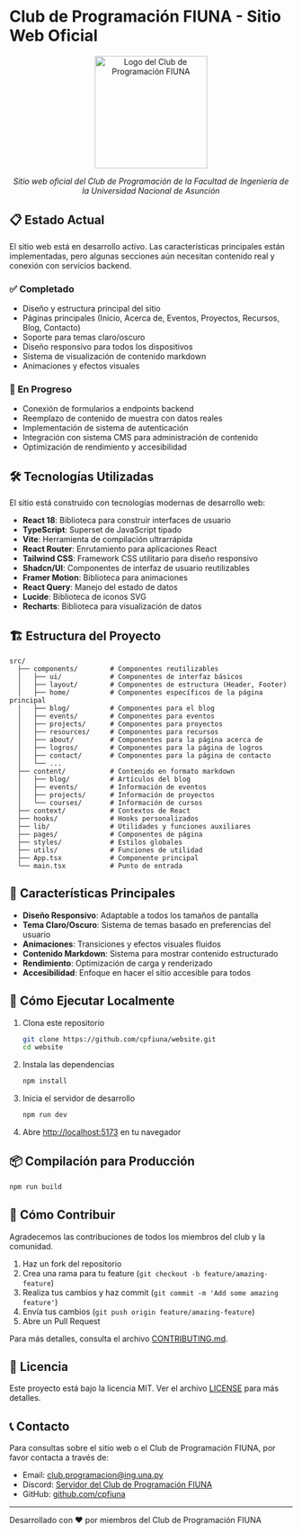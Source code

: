 # Club de Programación FIUNA - Sitio Web Oficial

<div align="center">
  <img src="/cpf-logo.png" alt="Logo del Club de Programación FIUNA" width="200" />
  <p><em>Sitio web oficial del Club de Programación de la Facultad de Ingeniería de la Universidad Nacional de Asunción</em></p>
</div>

## 📋 Estado Actual

El sitio web está en desarrollo activo. Las características principales están implementadas, pero algunas secciones aún necesitan contenido real y conexión con servicios backend.

### ✅ Completado
- Diseño y estructura principal del sitio
- Páginas principales (Inicio, Acerca de, Eventos, Proyectos, Recursos, Blog, Contacto)
- Soporte para temas claro/oscuro
- Diseño responsivo para todos los dispositivos
- Sistema de visualización de contenido markdown
- Animaciones y efectos visuales

### 🚧 En Progreso
- Conexión de formularios a endpoints backend
- Reemplazo de contenido de muestra con datos reales
- Implementación de sistema de autenticación
- Integración con sistema CMS para administración de contenido
- Optimización de rendimiento y accesibilidad

## 🛠️ Tecnologías Utilizadas

El sitio está construido con tecnologías modernas de desarrollo web:

- **React 18**: Biblioteca para construir interfaces de usuario
- **TypeScript**: Superset de JavaScript tipado
- **Vite**: Herramienta de compilación ultrarrápida
- **React Router**: Enrutamiento para aplicaciones React
- **Tailwind CSS**: Framework CSS utilitario para diseño responsivo
- **Shadcn/UI**: Componentes de interfaz de usuario reutilizables
- **Framer Motion**: Biblioteca para animaciones
- **React Query**: Manejo del estado de datos
- **Lucide**: Biblioteca de iconos SVG
- **Recharts**: Biblioteca para visualización de datos

## 🏗️ Estructura del Proyecto

```
src/
  ├── components/        # Componentes reutilizables
  │   ├── ui/            # Componentes de interfaz básicos
  │   ├── layout/        # Componentes de estructura (Header, Footer)
  │   ├── home/          # Componentes específicos de la página principal
  │   ├── blog/          # Componentes para el blog
  │   ├── events/        # Componentes para eventos
  │   ├── projects/      # Componentes para proyectos
  │   ├── resources/     # Componentes para recursos
  │   ├── about/         # Componentes para la página acerca de
  │   ├── logros/        # Componentes para la página de logros
  │   ├── contact/       # Componentes para la página de contacto
  │   └── ...
  ├── content/           # Contenido en formato markdown
  │   ├── blog/          # Artículos del blog
  │   ├── events/        # Información de eventos
  │   ├── projects/      # Información de proyectos
  │   └── courses/       # Información de cursos
  ├── context/           # Contextos de React
  ├── hooks/             # Hooks personalizados
  ├── lib/               # Utilidades y funciones auxiliares
  ├── pages/             # Componentes de página
  ├── styles/            # Estilos globales
  ├── utils/             # Funciones de utilidad
  ├── App.tsx            # Componente principal
  └── main.tsx           # Punto de entrada
```

## 📝 Características Principales

- **Diseño Responsivo**: Adaptable a todos los tamaños de pantalla
- **Tema Claro/Oscuro**: Sistema de temas basado en preferencias del usuario
- **Animaciones**: Transiciones y efectos visuales fluidos
- **Contenido Markdown**: Sistema para mostrar contenido estructurado
- **Rendimiento**: Optimización de carga y renderizado
- **Accesibilidad**: Enfoque en hacer el sitio accesible para todos

## 🚀 Cómo Ejecutar Localmente

1. Clona este repositorio
   ```bash
   git clone https://github.com/cpfiuna/website.git
   cd website
   ```

2. Instala las dependencias
   ```bash
   npm install
   ```

3. Inicia el servidor de desarrollo
   ```bash
   npm run dev
   ```

4. Abre [http://localhost:5173](http://localhost:5173) en tu navegador

## 📦 Compilación para Producción

```bash
npm run build
```

## 🤝 Cómo Contribuir

Agradecemos las contribuciones de todos los miembros del club y la comunidad.

1. Haz un fork del repositorio
2. Crea una rama para tu feature (`git checkout -b feature/amazing-feature`)
3. Realiza tus cambios y haz commit (`git commit -m 'Add some amazing feature'`)
4. Envía tus cambios (`git push origin feature/amazing-feature`)
5. Abre un Pull Request

Para más detalles, consulta el archivo [CONTRIBUTING.md](CONTRIBUTING.md).

## 📄 Licencia

Este proyecto está bajo la licencia MIT. Ver el archivo [LICENSE](LICENSE) para más detalles.

## 📞 Contacto

Para consultas sobre el sitio web o el Club de Programación FIUNA, por favor contacta a través de:
- Email: [club.programacion@ing.una.py](mailto:club.programacion@ing.una.py)
- Discord: [Servidor del Club de Programación FIUNA](https://discord.gg/clubprogramacionfiuna)
- GitHub: [github.com/cpfiuna](https://github.com/cpfiuna)

---

Desarrollado con ❤️ por miembros del Club de Programación FIUNA
